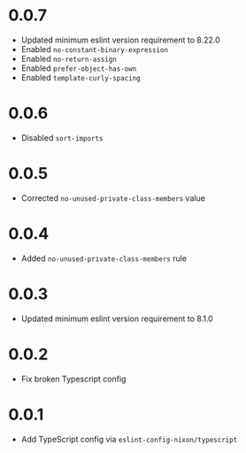 # 0.0.7

- Updated minimum eslint version requirement to 8.22.0
- Enabled `no-constant-binary-expression`
- Enabled `no-return-assign`
- Enabled `prefer-object-has-own`
- Enabled `template-curly-spacing`

# 0.0.6

- Disabled `sort-imports`

# 0.0.5

- Corrected `no-unused-private-class-members` value

# 0.0.4

- Added `no-unused-private-class-members` rule

# 0.0.3

- Updated minimum eslint version requirement to 8.1.0

# 0.0.2

- Fix broken Typescript config

# 0.0.1

- Add TypeScript config via `eslint-config-nixon/typescript`